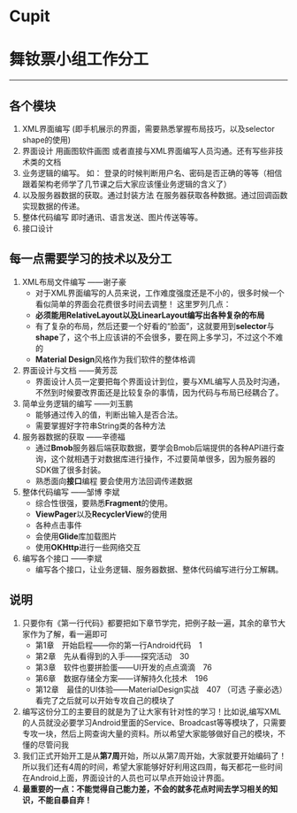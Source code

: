 # Cupit
# 舞钕票小组工作分工
---
## 各个模块
1. XML界面编写 (即手机展示的界面，需要熟悉掌握布局技巧，以及selector  shape的使用)
2. 界面设计  用画图软件画图  或者直接与XML界面编写人员沟通。还有写些非技术类的文档
3. 业务逻辑的编写。 如： 登录的时候判断用户名、密码是否正确的等等（相信跟着架构老师学了几节课之后大家应该懂业务逻辑的含义了）
4. 以及服务器数据的获取。通过封装方法 在服务器获取各种数据。通过回调函数实现数据的传递。
5. 整体代码编写  即时通讯、语言发送、图片传送等等。
6. 接口设计

## 每一点需要学习的技术以及分工
1. XML布局文件编写 ——谢子豪
	- 对于XML界面编写的人员来说，工作难度强度还是不小的，很多时候一个看似简单的界面会花费很多时间去调整！
这里罗列几点：
	- **必须能用RelativeLayout以及LinearLayout编写出各种复杂的布局**
	- 有了复杂的布局，然后还要一个好看的“脸面”，这就要用到**selector**与**shape**了，这个书上应该讲的不会很多，要在网上多学习，不过这个不难的
	- **Material Design**风格作为我们软件的整体格调
2. 界面设计与文档  ——黄芳蕊
	- 界面设计人员一定要把每个界面设计到位，要与XML编写人员及时沟通，不然到时候要改界面还是比较复杂的事情，因为代码与布局已经耦合了。
3. 简单业务逻辑的编写  ——刘玉鹏
	- 能够通过传入的值，判断出输入是否合法。
	- 需要掌握好字符串String类的各种方法
4. 服务器数据的获取	——辛德福
	- 通过**Bmob**服务器后端获取数据，要学会Bmob后端提供的各种API进行查询，这个就相遇于对数据库进行操作，不过要简单很多，因为服务器的SDK做了很多封装。
	- 熟悉面向**接口**编程  要会使用方法回调传递数据
5. 整体代码编写	——邹博 李斌
	- 综合性很强，要熟悉**Fragment**的使用。
	- **ViewPager**以及**RecyclerView**的使用
	- 各种点击事件
	- 会使用**Glide**库加载图片
	- 使用**OKHttp**进行一些网络交互
6. 编写各个接口	——李斌
	- 编写各个接口，让业务逻辑、服务器数据、整体代码编写进行分工解耦。
  
## 说明
1. 只要你有《第一行代码》都要把如下章节学完，把例子敲一遍，其余的章节大家作为了解，看一遍即可
	- 第1章　开始启程——你的第一行Android代码　1 
	- 第2章　先从看得到的入手——探究活动　30 
	- 第3章　软件也要拼脸蛋——UI开发的点点滴滴　76 
	- 第6章　数据存储全方案——详解持久化技术　196
	- 第12章　最佳的UI体验——MaterialDesign实战　407 （可选  子豪必选）
看完了之后就可以开始专攻自己的模块了
1. 编写这份分工的主要目的就是为了让大家有针对性的学习！比如说,编写XML的人员就没必要学习Android里面的Service、Broadcast等等模块了，只需要专攻一块，然后上网查询大量的资料。所以希望大家能够做好自己的模块，不懂的尽管问我
2. 我们正式开始开工是从**第7周**开始，所以从第7周开始，大家就要开始编码了！所以我们还有4周的时间，希望大家能够好好利用这四周，每天都花一些时间在Android上面，界面设计的人员也可以早点开始设计界面。 
3. **最重要的一点：不能觉得自己能力差，不会的就多花点时间去学习相关的知识，不能自暴自弃！**
